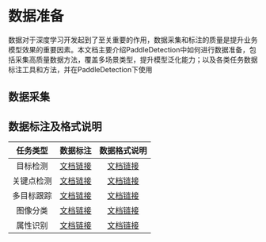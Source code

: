 # 数据准备

数据对于深度学习开发起到了至关重要的作用，数据采集和标注的质量是提升业务模型效果的重要因素。本文档主要介绍PaddleDetection中如何进行数据准备，包括采集高质量数据方法，覆盖多场景类型，提升模型泛化能力；以及各类任务数据标注工具和方法，并在PaddleDetection下使用

## 数据采集



## 数据标注及格式说明

| 任务类型  |     数据标注   |   数据格式说明 |
|:--------:| :--------:|:--------:|
|    目标检测   |   [文档链接](DetAnnoTools.md)  |    [文档链接](PrepareDetDataSet.md)  |
|    关键点检测   |   [文档链接](KeyPointAnnoTools.md)  |    [文档链接](PrepareKeypointDataSet.md)  |
|    多目标跟踪   |   [文档链接](MOTAnnoTools.md)  |    [文档链接](PrepareMOTDataSet.md)  |
|    图像分类   |   [文档链接]()  |    [文档链接]()  |
|    属性识别   |   [文档链接]()  |    [文档链接]()  |
